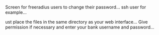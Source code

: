 Screen for freeradius users to change their password... ssh user for example...

ust place the files in the same directory as your web interface... Give permission if necessary and enter your bank username and password...
